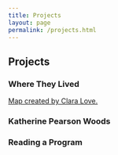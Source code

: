 ```yaml
---
title: Projects
layout: page
permalink: /projects.html
---
```


## Projects

### Where They Lived
[Map created by Clara Love.](https://elizajames.github.io/WLCB_draft/mapping.html)

### Katherine Pearson Woods

### Reading a Program